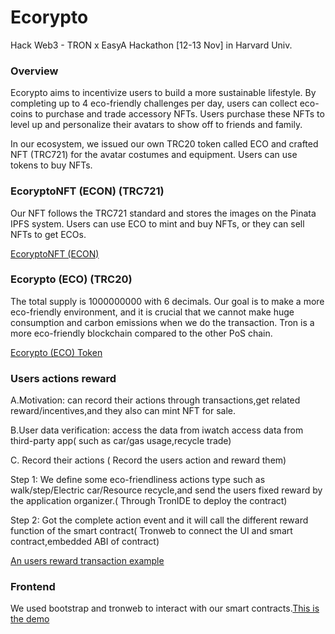 # Ecorypto

Hack Web3 - TRON x EasyA Hackathon [12-13 Nov] in Harvard Univ.

### Overview
Ecorypto aims to incentivize users to build a more sustainable lifestyle. By completing up to 4 eco-friendly challenges per day, users can collect eco-coins to purchase and trade accessory NFTs. Users purchase these NFTs to level up and personalize their avatars to show off to friends and family.


In our ecosystem, we issued our own TRC20 token called ECO and crafted NFT (TRC721) for the avatar costumes and equipment. Users can use tokens to buy NFTs.

### EcoryptoNFT (ECON) (TRC721)
Our NFT follows the TRC721 ​​standard and stores the images on the Pinata IPFS system. Users can use ECO to mint and buy NFTs, or they can sell NFTs to get ECOs.

[EcoryptoNFT (ECON)](https://shasta.tronscan.org/?_ga=2.16682230.1338761535.1668274246-1179746277.1668274246#/token721/TA5RtpBmV8r1Z6QKdqkG22zUazm16Pa86U)

### Ecorypto (ECO) (TRC20)
The total supply is 1000000000 with 6 decimals. Our goal is to make a more eco-friendly environment, and it is crucial that we cannot make huge consumption and carbon emissions when we do the transaction. Tron is a more eco-friendly blockchain compared to the other PoS chain.

[Ecorypto (ECO) Token](https://shasta.tronscan.org/?_ga=2.16682230.1338761535.1668274246-1179746277.1668274246#/token20/TYMeHyQBDot2DNC5Zq1DoFUnfyc3ojRiPC)

### Users actions reward 

A.Motivation: can record their actions through transactions,get related reward/incentives,and they also can mint NFT for sale.

B.User data verification:
  access the data from iwatch
  access data from third-party app( such as car/gas usage,recycle  trade)

C. Record their actions (  Record the users action and reward them)

  Step 1: We define some eco-friendliness actions type such as walk/step/Electric car/Resource recycle,and send the users fixed reward by the application organizer.( Through TronIDE to deploy the contract)
          
  Step 2: Got the complete action event and it will call the different reward function of the smart contract( Tronweb to connect the UI and smart contract,embedded ABI of contract)
  
 [An users reward transaction example](https://shasta.tronscan.org/?_ga=2.16682230.1338761535.1668274246-1179746277.1668274246#/transaction/f4aac125766c5bd2980980e99ae7e65b69c197d3bb0f0e7027408a17a28a23dc)

###  Frontend

We used bootstrap and tronweb to interact with our smart contracts.[This is the demo](https://iamjennyzhao.github.io/tron/)
